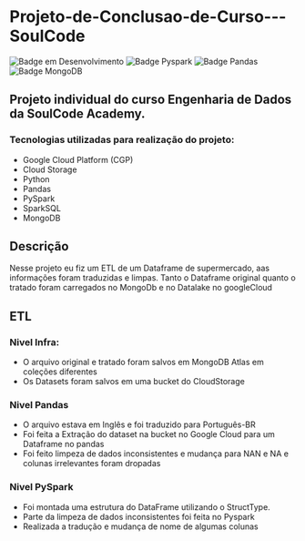 # Projeto-de-Conclusao-de-Curso---SoulCode
![Badge em Desenvolvimento](https://img.shields.io/badge/Linguagem-Python-blue)
![Badge Pyspark](https://img.shields.io/badge/API-Pyspark-orange)
![Badge Pandas](https://img.shields.io/badge/biblioteca-Pandas-orange)
![Badge MongoDB](https://img.shields.io/badge/DB-MongoDB-brightgreen)


## Projeto individual do curso Engenharia de Dados da SoulCode Academy.


### Tecnologias utilizadas para realização do projeto:
- Google Cloud Platform (CGP)
- Cloud Storage
- Python
- Pandas
- PySpark
- SparkSQL
- MongoDB



## Descrição
Nesse projeto eu fiz um ETL de um Dataframe de supermercado, aas informações foram traduzidas e limpas.
Tanto o Dataframe original quanto o tratado foram carregados no MongoDb e no Datalake no googleCloud


## ETL

### Nivel Infra:
- O arquivo original e tratado foram salvos em MongoDB Atlas em coleções diferentes
- Os Datasets foram salvos em uma bucket do CloudStorage

### Nivel Pandas
- O arquivo estava em Inglês e foi traduzido para Português-BR
- Foi feita a Extração do dataset na bucket no Google Cloud para um Dataframe no pandas
- Foi feito limpeza de dados inconsistentes e mudança para NAN e NA e colunas irrelevantes foram dropadas 

### Nivel PySpark
- Foi montada uma estrutura do DataFrame utilizando o StructType.
- Parte da limpeza de dados inconsistentes foi feita no Pyspark
- Realizada a tradução e mudança de nome de algumas colunas
